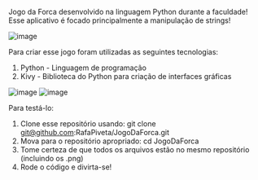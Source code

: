 Jogo da Forca desenvolvido na linguagem Python durante a faculdade! Esse aplicativo é focado principalmente a manipulação de strings!

![image](https://github.com/RafaPiveta/JogoDaForca/assets/105398921/d6819422-4c61-4f9c-a17a-bacfefc2452a)

Para criar esse jogo foram utilizadas as seguintes tecnologias:

1. Python - Linguagem de programação
2. Kivy - Biblioteca do Python para criação de interfaces gráficas

![image](https://github.com/RafaPiveta/JogoDaForca/assets/105398921/87292879-f0dd-46ae-af05-99df77ff7282) ![image](https://github.com/RafaPiveta/JogoDaForca/assets/105398921/23c3c907-f180-46ab-a616-c2805e7c8cea)



Para testá-lo:

1. Clone esse repositório usando: git clone git@github.com:RafaPiveta/JogoDaForca.git
2. Mova para o repositório apropriado: cd JogoDaForca
3. Tome certeza de que todos os arquivos estão no mesmo repositório (incluindo os .png)
4. Rode o código e divirta-se!
